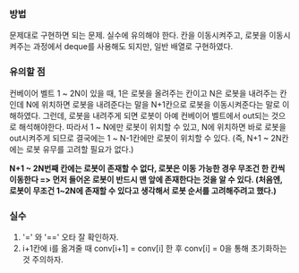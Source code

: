 ### 방법
문제대로 구현하면 되는 문제. 실수에 유의해야 한다.
칸을 이동시켜주고, 로봇을 이동시켜주는 과정에서 deque를 사용해도 되지만, 일반 배열로 구현하였다.

### 유의할 점
컨베이어 벨트 1 ~ 2N이 있을 때, 1은 로봇을 올려주는 칸이고 N은 로봇을 내려주는 칸인데 N에 위치하면 로봇을 내려준다는 말을 N+1칸으로 로봇을 이동시켜준다는 말로 이해하였다.
그런데, 로봇을 내려주게 되면 로봇이 아예 컨베이어 벨트에서 out되는 것으로 해석해야한다.
따라서 1 ~ N에만 로봇이 위치할 수 있고, N에 위치하면 바로 로봇을 out시켜주게 되므로 결국에는 1 ~ N-1칸에만 로봇이 위치할 수 있다.
(즉, N+1 ~ 2N칸에는 로봇 유무를 고려할 필요가 없다.)

**N+1 ~ 2N번째 칸에는 로봇이 존재할 수 없다, 로봇은 이동 가능한 경우 무조건 한 칸씩 이동한다
=> 먼저 들어온 로봇이 반드시 맨 앞에 존재한다는 것을 알 수 있다. (처음엔, 로봇이 무조건 1~2N에 존재할 수 있다고 생각해서 로봇 순서를 고려해주려고 했다.)**

### 실수
1) '=' 와 '==' 오타 잘 확인하자.
2) i+1칸에 i를 옮겨줄 때 conv[i+1] = conv[i] 한 후 conv[i] = 0을 통해 초기화하는 것 주의하자.
